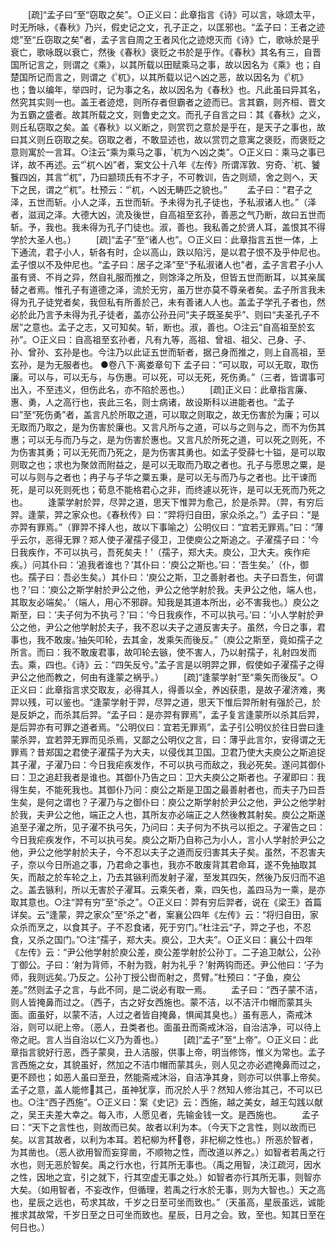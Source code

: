 <!-- { "loadSidebar": true } -->
　　[疏]“孟子曰”至“窃取之矣”。○正义曰：此章指言《诗》可以言，咏颂太平，时无所咏，《春秋》乃兴，假史记之文，孔子正之，以匡邪也。“孟子曰：王者之迹熄”至“丘窃取之矣”者，孟子言自周之王者风化之迹熄灭而《诗》亡，歌咏於是乎衰亡，歌咏既以衰亡，然後《春秋》褒贬之书於是乎作。《春秋》其名有三，自晋国所记言之，则谓之《乘》，以其所载以田赋乘马之事，故以因名为《乘》也；自楚国所记而言之，则谓之《杌》，以其所载以记へ凶之恶，故以因名为《杌》也；鲁以编年，举四时，记为事之名，故以因名为《春秋》也。凡此虽曰异其名，然究其实则一也。盖王者迹熄，则所存者但霸者之迹而已。言其霸，则齐桓、晋文为五霸之盛者。故其所载之文，则鲁史之文。而孔子自言之曰：其《春秋》之义，则丘私窃取之矣。盖《春秋》以义断之，则赏罚之意於是乎在，是天子之事也，故曰其义则丘窃取之矣。窃取之者，不敢显述也，故以赏罚之意寓之褒贬，而褒贬之意则寓於一言耳。○注云“乘为乘马之事，杌为へ凶之类”。○正义曰：乘马之事已详，故不再述。云“杌へ凶”者，案文公十八年《左传》所谓浑敦、穷奇、杌、饕餮四凶，其言“杌”，乃曰颛顼氏有不才子，不可教训，告之则顽，舍之则へ，天下之民，谓之“杌”。杜预云：“杌，へ凶无畴匹之貌也。”
　　孟子曰：“君子之泽，五世而斩。小人之泽，五世而斩。予未得为孔子徒也，予私淑诸人也。”（泽者，滋润之泽。大德大凶，流及後世，自高祖至玄孙，善恶之气乃断，故曰五世而斩。予，我也。我未得为孔子门徒也。淑，善也。我私善之於贤人耳，盖恨其不得学於大圣人也。）
　　[疏]“孟子”至“诸人也”。○正义曰：此章指言五世一体，上下通流，君子小人，斩各有时，企以高山，跌以陷污，是以君子恨不及乎仲尼也。孟子恨以不及仲尼也。“孟子曰：居子之泽”至“予私淑诸人也”者，孟子言君子小人虽有贤、不肖之异，然自礼服而推之，则馀泽之所及，但皆五世而断耳，以其亲属替之者焉。惟孔子有道德之泽，流於无穷，虽万世亦莫不尊亲者矣。孟子所言我未得为孔子徒党者矣，我但私有所善於己，未有善诸人人也。盖孟子学孔子者也，然必於此乃言予未得为孔子徒者，盖亦公孙丑问“夫子既圣矣乎”、则曰“夫圣孔子不居”之意也。孟子之志，又可知矣。斩，断也。淑，善也。○注云“自高祖至於玄孙”。○正义曰：自高祖至玄孙者，凡有九等，高祖、曾祖、祖父、己身、子、孙、曾孙、玄孙是也。今注乃以此证五世而斩者，据己身而推之，则上自高祖，至玄孙，是为无服者也。
    ●卷八下·离娄章句下
    孟子曰：“可以取，可以无取，取伤廉。可以与，可以无与，与伤惠。可以死，可以无死，死伤勇。”（三者，皆谓事可出入，不至违义，但伤此名，亦不陷於恶也。）
　　[疏]正义曰：此章指言廉、惠、勇，人之高行也，丧此三名，则士病诸，故设斯科以进能者也。“孟子曰”至“死伤勇”者，盖言凡於所取之道，可以取之则取之，故无伤害於为廉；可以无取而乃取之，是为伤害於廉也。又言凡所与之道，可以与之则与之，而不为伤其惠；可以无与而乃与之，是为伤害於惠也。又言凡於所死之道，可以死之则死，不为伤害其勇；可以无死而乃死之，是为伤害其勇也。如孟子受薛七十镒，是可以取则取之也；求也为聚敛而附益之，是可以无取而乃取之者也。孔子与愿思之粟，是可以与则与之者也；冉子与子华之粟五秉，是可以无与而乃与之者也。比干谏而死，是可以死则死也；荀息不能格君心之非，而终遽以死许，是可以无死而乃死之也。
　　逢蒙学射於羿，尽羿之道，思天下惟羿为愈己，於是杀羿。（羿，有穷后羿。逢蒙，羿之家众也。《春秋传》曰：“羿将归自田，家众杀之。”）孟子曰：“是亦羿有罪焉。”（罪羿不择人也，故以下事喻之）公明仪曰：“宜若无罪焉。”曰：“薄乎云尔，恶得无罪？郑人使子濯孺子侵卫，卫使庾公之斯追之。子濯孺子曰：‘今日我疾作，不可以执弓，吾死矣夫！’（孺子，郑大夫。庾公，卫大夫。疾作疟疾。）问其仆曰：‘追我者谁也？’其仆曰：‘庾公之斯也。’曰：‘吾生矣。’（仆，御也。孺子曰：吾必生矣。）其仆曰：‘庾公之斯，卫之善射者也。夫子曰吾生，何谓也？’曰：‘庾公之斯学射於尹公之他，尹公之他学射於我。夫尹公之他，端人也，其取友必端矣。’（端人，用心不邪辟。知我是其道本所出，必不害我也。）庾公之斯至，曰：‘夫子何为不执弓？’曰：‘今日我疾作，不可以执弓。’曰：‘小人学射於尹公之他，尹公之他学射於夫子，我不忍以夫子之道反害夫子。虽然，今日之事，君事也，我不敢废。’抽矢叩轮，去其金，发乘矢而後反。”（庾公之斯至，竟如孺子之所言。而曰：我不敢废君事，故叩轮去镞，使不害人，乃以射孺子，礼射四发而去。乘，四也。《诗》云：“四矢反兮。”孟子言是以明羿之罪，假使如子濯孺子之得尹公之他而教之，何由有逢蒙之祸乎。）
　　[疏]“逢蒙学射”至“乘矢而後反”。○正义曰：此章指言求交取友，必得其人，得善以全，养凶获患，是故子濯济难，夷羿以残，可以鉴也。“逢蒙学射于羿，尽羿之道，思天下惟后羿所射有强於己，於是反妒之，而杀其后羿。“孟子曰：是亦羿有罪焉”，孟子复言逢蒙所以杀其后羿，是后羿亦有可罪之道者焉。“公明仪曰：宜若无罪焉”，孟子引公明仪於往日尝曰逢蒙杀羿，宜若羿无罪而见杀焉，又鄙之公明仪之言，曰：薄乎此言尔，安得谓之无罪焉？昔郑国之君使子濯孺子为大夫，以侵伐其卫国。卫君乃使大夫庾公之斯追捉其子濯，子濯乃曰：今日我疟疾发作，不可以执弓而敌之，我必死矣。遂问其御仆曰：卫之追赶我者是谁也。其御仆乃告之曰：卫大夫庾公之斯者也。子濯即曰：我得生矣，不能死我也。其御仆乃问：庾公之斯是卫国之最善射者也，而夫子乃曰吾生矣，是何之谓也？子濯乃与之御仆曰：庾公之斯学射於尹公之他，尹公之他学射於我，夫尹公之他，端正之人也，其所友亦必端正之人然後教其射矣。庾公之斯遂追至子濯之所，见子濯不执弓矢，乃问曰：夫子何为不执弓以拒之。子濯告之曰：今日我疟疾发作，不可以执弓矣。庾公之斯乃自称己为小人，言小人学射於尹公之他，尹公之他学射於夫子，今不忍以夫子之道而反归害其夫子矣。虽然，不忍害夫子，奈以今日所追之事，乃君命之事也，我亦不敢废背其君命耳，遂不免抽取其矢，而敲之於车轮之上，乃去其镞利而发射子濯，至发其四矢，然後乃反归而不追之。盖去镞利，所以无害於子濯耳。云乘矢者，乘，四矢也，盖四马为一乘，是亦取其意也。○注“羿有穷”至“杀之”。○正义曰：羿有穷后羿者，说在《梁王》首篇详矣。云“逢蒙，羿之家众”至“杀之”者，案襄公四年《左传》云：“将归自田，家众杀而烹之，以食其子。子不忍食诸，死于穷门。”杜注云“子，羿之子也，不忍食，又杀之国门。”○注“孺子，郑大夫。庾公，卫大夫”。○正义曰：襄公十四年《左传》云：“尹公他学射於庾公差，庾公差学射於公孙丁。二子追卫献公，公孙丁御公。子曰：‘射为背师，不射为戮，射为礼乎？’射两钩而还。尹公他曰：‘子为师，我则远矣。’乃反之。公孙丁授公辔而射之，贯臂。”杜预曰：“子鱼，庾公差。”然则孟子之言，与此不同，是二说必有取一焉。
　　孟子曰：“西子蒙不洁，则人皆掩鼻而过之。（西子，古之好女西施也。蒙不洁，以不洁汗巾帽而蒙其头面。面虽好，以蒙不洁，人过之者皆自掩鼻，惧闻其臭也。）虽有恶人，斋戒沐浴，则可以祀上帝。（恶人，丑类者也。面虽丑而斋戒沐浴，自治洁净，可以待上帝之祀。言人当自治以仁义乃为善也。）
　　[疏]“孟子”至“上帝”。○正义曰：此章指言貌好行恶，西子蒙臭，丑人洁服，供事上帝，明当修饰，惟义为常也。孟子言西施之女，其貌虽好，然加之不洁巾帽而蒙其头，则人见之亦必遮掩鼻而过之，更不顾也；如恶人虽曰至丑，然能斋戒沐浴，自洁净其身，则亦可以供事上帝矣。孟子之意，盖人能修其己，虽神犹享，而况於人乎？然知人修治其己，不可以已也。○注“西子西施”。○正义曰：案《史记》云：西施，越之美女，越王勾践以献之，吴王夫差大幸之。每入市，人愿见者，先输金钱一文。是西施也。
　　孟子曰：“天下之言性也，则故而已矣。故者以利为本。（今天下之言性，则以故而已矣。以言其故者，以利为本耳。若杞柳为杯卷，非杞柳之性也。）所恶於智者，为其凿也。（恶人欲用智而妄穿凿，不顺物之性，而改道以养之。）如智者若禹之行水也，则无恶於智矣。禹之行水也，行其所无事也。（禹之用智，决江疏河，因水之性，因地之宜，引之就下，行其空虚无事之处。）如智者亦行其所无事，则智亦大矣。（如用智者，不妄改作，但循理，若禹之行水於无事，则为大智也。）天之高也，星辰之远也，苟求其故，千岁之日至可坐而致也。”（天虽高，星辰虽远，诚能推求其故常，千岁日至之日可坐而致也。星辰，日月之会。致，至也。知其日至在何日也。）
